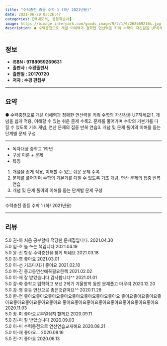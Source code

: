 ```yaml
---
title: "수력충전 중등 수학 1 (하/ 2021년용)"
date: 2021-06-20 03:26:47
categories: [국내도서, 중등학습서]
image: https://bimage.interpark.com/goods_image/9/2/1/6/268669216s.jpg
description: ● 수력충전으로 개념 이해력과 정확한 연산력을 키워 수학의 자신감을 UP하세요!1. 개념을 쉽게 적용, 이해할 수 있는 쉬운 문제 수록2. 문제를 풀어가며 수학의 기본기를 다질 수 있도록 기초 개념, 연산 문제의 집중 반복 연습3. 개념 및 문제 풀이의 이해를 돕는 단계별 문제 구성
---
```


## **정보**

- **ISBN : 9788959269631**
- **출판사 : 수경출판사**
- **출판일 : 20170720**
- **저자 : 수경 편집부**

------



## **요약**

●  수력충전으로 개념 이해력과 정확한 연산력을 키워 수학의 자신감을 UP하세요!1. 개념을 쉽게 적용, 이해할 수 있는 쉬운 문제 수록2. 문제를 풀어가며 수학의 기본기를 다질 수 있도록 기초 개념,  연산 문제의 집중 반복 연습3. 개념 및 문제 풀이의 이해를 돕는 단계별 문제 구성

------

- 독자대상  중학교 1학년
- 구성  이론 + 문제
- 특징  
1. 개념을 쉽게 적용, 이해할 수 있는 쉬운 문제 수록
2. 문제를 풀어가며 수학의 기본기를 다질 수 있도록 기초 개념, 연산 문제의 집중 반복 연습
3. 개념 및 문제 풀이의 이해를 돕는 단계별 문제 구성

------


수력충전 중등 수학 1 (하/ 2021년용) 

------


## **리뷰** 

5.0 권-아 처음 공부할때 적당한 문제집입니다. 2021.04.30 <br/>5.0 임-호 늘 쓰는 책입니다 2021.04.19 <br/>5.0 윤-진 항상 수력충전을 찾게 되네요 2021.03.18 <br/>5.0 김-영 좋아요 2021.03.01 <br/>5.0 이-선 기초다지기 좋아요 2021.02.10 <br/>5.0 여-진 중고등연산에꼭필요한책 2021.02.02 <br/>5.0 이-제 잘 받았습니다 감사합니다^^ 2021.01.01 <br/>5.0 강-화 중학교 입학하고 보낸 2학기 겨울방학 동안 문제풀고 마무리 2020.12.20 <br/>5.0 강-영 중등 연산으로 좋은것같아요^^ 2020.11.28 <br/>5.0 한-연 좋아요좋아요좋아요좋아요좋아요좋아요좋아요좋아요
좋아요좋아요좋아요좋아요좋아요좋아요좋아요좋아요
좋아요좋아요좋아요좋아요좋아요좋아요좋아요좋아요 2020.11.03 <br/>5.0 장-미 좋아요공부열심히 할께요 2020.09.11 <br/>5.0 김-미 잘 받았습니다 2020.09.03 <br/>5.0 이-미 수력퉁전으로 연산연습교재해요 2020.08.21 <br/>5.0 이-재 좋아요... 2020.08.16 <br/>5.0 전-기 좋아요 2020.08.13 <br/>